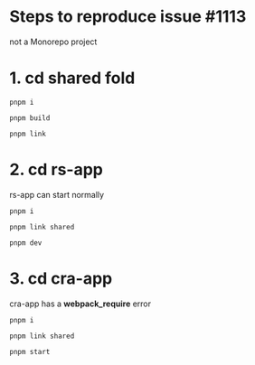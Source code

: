 # Steps to reproduce issue #1113

not a Monorepo project

# 1. cd shared fold

```
pnpm i

pnpm build

pnpm link
```

# 2. cd rs-app

rs-app can start normally

```
pnpm i

pnpm link shared

pnpm dev
```

# 3. cd cra-app

cra-app has a **webpack_require** error

```
pnpm i

pnpm link shared

pnpm start
```
